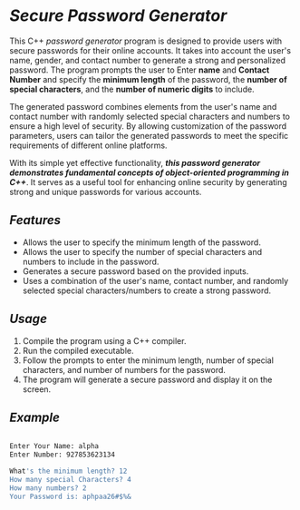 # **_Secure Password Generator_**

This C++ _password generator_ program is designed to provide users with secure passwords for their online accounts. It takes into account the user's name, gender, and contact number to generate a strong and personalized password. The program prompts the user to Enter **name** and **Contact Number** and specify the **minimum length** of the password, the **number of special characters**, and the **number of numeric digits** to include.

The generated password combines elements from the user's name and contact number with randomly selected special characters and numbers to ensure a high level of security. By allowing customization of the password parameters, users can tailor the generated passwords to meet the specific requirements of different online platforms.

With its simple yet effective functionality, **_this password generator demonstrates fundamental concepts of object-oriented programming in C++_**. It serves as a useful tool for enhancing online security by generating strong and unique passwords for various accounts.

## _Features_

- Allows the user to specify the minimum length of the password.
- Allows the user to specify the number of special characters and numbers to include in the password.
- Generates a secure password based on the provided inputs.
- Uses a combination of the user's name, contact number, and randomly selected special characters/numbers to create a strong password.

## _Usage_

1. Compile the program using a C++ compiler.
2. Run the compiled executable.
3. Follow the prompts to enter the minimum length, number of special characters, and number of numbers for the password.
4. The program will generate a secure password and display it on the screen.

## _Example_

``` bash

Enter Your Name: alpha
Enter Number: 927853623134

What's the minimum length? 12
How many special Characters? 4
How many numbers? 2
Your Password is: aphpaa26#$%&
```
